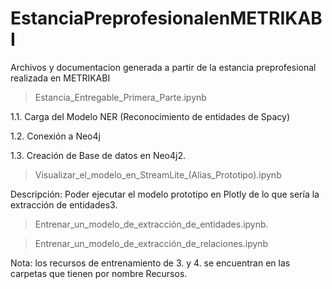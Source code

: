 # EstanciaPreprofesionalenMETRIKABI
Archivos y documentacion generada a partir de la estancia preprofesional realizada en METRIKABI


> Estancia_Entregable_Primera_Parte.ipynb  

1.1. Carga del Modelo NER (Reconocimiento de entidades de Spacy)

1.2. Conexión a Neo4j  

1.3. Creación de Base de datos en Neo4j2. 

> Visualizar_el_modelo_en_StreamLite_(Alias_Prototipo).ipynb  
 
Descripción: Poder ejecutar el modelo prototipo en Plotly de lo que sería la extracción de entidades3. 

> Entrenar_un_modelo_de_extracción_de_entidades.ipynb. 

> Entrenar_un_modelo_de_extracción_de_relaciones.ipynb

Nota: los recursos de entrenamiento de 3. y 4. se encuentran en las carpetas que tienen por nombre Recursos.
